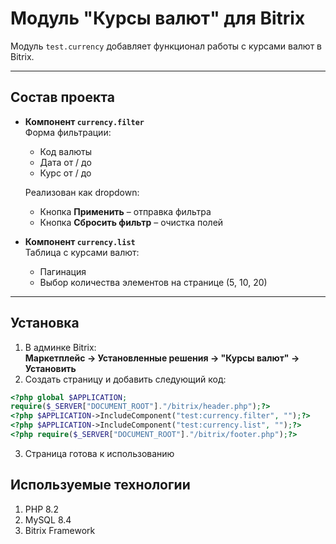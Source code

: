 # Модуль "Курсы валют" для Bitrix

Модуль `test.currency` добавляет функционал работы с курсами валют в Bitrix.

---

## Состав проекта

- **Компонент `currency.filter`**  
  Форма фильтрации:
    - Код валюты
    - Дата от / до
    - Курс от / до

  Реализован как dropdown:
    - Кнопка **Применить** – отправка фильтра
    - Кнопка **Сбросить фильтр** – очистка полей

- **Компонент `currency.list`**  
  Таблица с курсами валют:
    - Пагинация
    - Выбор количества элементов на странице (5, 10, 20)

---

## Установка

1. В админке Bitrix:  
   **Маркетплейс → Установленные решения → "Курсы валют" → Установить**
2. Создать страницу и добавить следующий код:

```php
<?php global $APPLICATION;
require($_SERVER["DOCUMENT_ROOT"]."/bitrix/header.php");?>
<?php $APPLICATION->IncludeComponent("test:currency.filter", "");?>
<?php $APPLICATION->IncludeComponent("test:currency.list", "");?>
<?php require($_SERVER["DOCUMENT_ROOT"]."/bitrix/footer.php");?>
```

3. Страница готова к использованию

## Используемые технологии

1. PHP 8.2
2. MySQL 8.4
3. Bitrix Framework